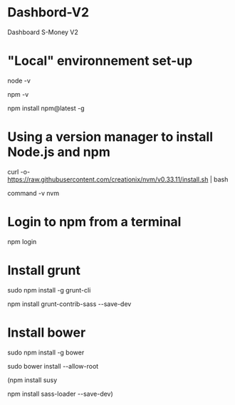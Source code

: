 # Dashbord-V2
Dashboard S-Money V2

# "Local" environnement set-up

node -v

npm -v

npm install npm@latest -g

# Using a version manager to install Node.js and npm

curl -o- https://raw.githubusercontent.com/creationix/nvm/v0.33.11/install.sh | bash

command -v nvm

# Login to npm from a terminal

npm login


# Install grunt

sudo npm install -g grunt-cli

npm install grunt-contrib-sass --save-dev


# Install bower

sudo npm install -g bower

sudo bower install --allow-root



(npm install susy

npm install sass-loader --save-dev)
